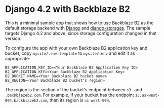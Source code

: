 # Django 4.2 with Backblaze B2

This is a minimal sample app that shows how to use Backblaze B2 as the default storage backend with [Django](https://www.djangoproject.com/) and [django-storages](https://django-storages.readthedocs.io/en/latest/index.html). The sample targets Django 4.2 and above, since storage configuration changed in that version.

To configure the app with your own Backblaze B2 application key and bucket, copy `mysite/.env-template` to `mysite/.env` and edit it as appropriate:

```
B2_APPLICATION_KEY_ID=<Your Backblaze B2 Application Key ID>
B2_APPLICATION_KEY=<Your Backblaze B2 Application Key>
B2_BUCKET_NAME=<Your Backblaze B2 bucket name>
B2_REGION=<Your Backblaze B2 bucket's region>
```

The region is the section of the bucket's endpoint between `s3.` and `.backblazeb2.com`. For example, if your bucket has the endpoint `s3.us-west-004.backblazeb2.com`, then its region is `us-west-004`.
